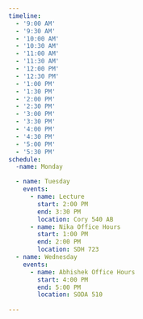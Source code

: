 ```yaml
---
timeline:
  - '9:00 AM'
  - '9:30 AM'
  - '10:00 AM'
  - '10:30 AM'
  - '11:00 AM'
  - '11:30 AM'
  - '12:00 PM'
  - '12:30 PM'
  - '1:00 PM'
  - '1:30 PM'
  - '2:00 PM'
  - '2:30 PM'
  - '3:00 PM'
  - '3:30 PM'
  - '4:00 PM'
  - '4:30 PM'
  - '5:00 PM'
  - '5:30 PM'
schedule:
  -name: Monday

  - name: Tuesday
    events:
      - name: Lecture
        start: 2:00 PM
        end: 3:30 PM
        location: Cory 540 AB
      - name: Nika Office Hours
        start: 1:00 PM
        end: 2:00 PM
        location: SDH 723
  - name: Wednesday
    events:
      - name: Abhishek Office Hours
        start: 4:00 PM
        end: 5:00 PM
        location: SODA 510
        
---
```

